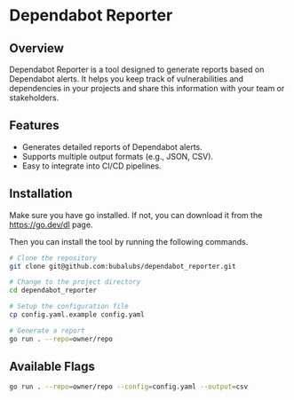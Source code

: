 # Dependabot Reporter

## Overview

Dependabot Reporter is a tool designed to generate reports based on Dependabot alerts. It helps you keep track of vulnerabilities and dependencies in your projects and share this information with your team or stakeholders.

## Features

- Generates detailed reports of Dependabot alerts.
- Supports multiple output formats (e.g., JSON, CSV).
- Easy to integrate into CI/CD pipelines.

## Installation

Make sure you have go installed. If not, you can download it from the https://go.dev/dl page.

Then you can install the tool by running the following commands.

```sh
# Clone the repository
git clone git@github.com:bubalubs/dependabot_reporter.git

# Change to the project directory
cd dependabot_reporter

# Setup the configuration file
cp config.yaml.example config.yaml

# Generate a report
go run . --repo=owner/repo
```

## Available Flags

```sh
go run . --repo=owner/repo --config=config.yaml --output=csv
```